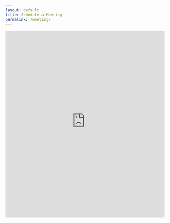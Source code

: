 ```yaml
---
layout: default
title: Schedule a Meeting
permalink: /meeting/
---
```

<iframe height="588" allowTransparency="true" frameborder="0" scrolling="no" style="width:100%;border:none"  src="https://karenandjoedonovan.wufoo.com/embed/zf5vhs50t6i4dy/"></iframe>
